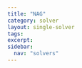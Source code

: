 ```yaml
---
title: "NAG"
category: solver
layout: single-solver
tags:
excerpt:
sidebar:
  nav: "solvers"
---
```

